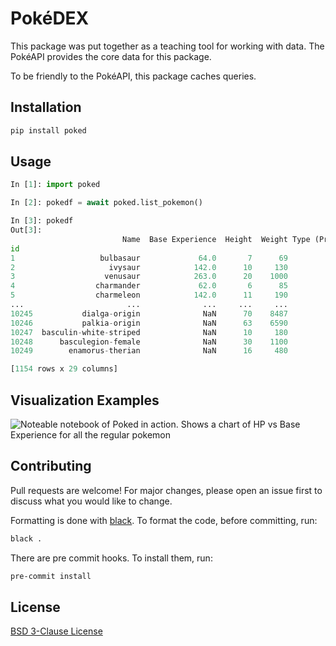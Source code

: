 # PokéDEX

This package was put together as a teaching tool for working with data. The PokéAPI provides the core data for this package.

To be friendly to the PokéAPI, this package caches queries.

## Installation

```bash
pip install poked
```

## Usage

```python
In [1]: import poked

In [2]: pokedf = await poked.list_pokemon()

In [3]: pokedf
Out[3]:
                         Name  Base Experience  Height  Weight Type (Primary) Type (Secondary)   HP  ...   Baby  Mythical  Legendary                      Evolution Chain  Evolution Chain Length   Color      Shape
id                                                                                                   ...
1                   bulbasaur             64.0       7      69          grass           poison   45  ...  False     False      False       [bulbasaur, ivysaur, venusaur]                     3.0   green  quadruped
2                     ivysaur            142.0      10     130          grass           poison   60  ...  False     False      False       [bulbasaur, ivysaur, venusaur]                     3.0   green  quadruped
3                    venusaur            263.0      20    1000          grass           poison   80  ...  False     False      False       [bulbasaur, ivysaur, venusaur]                     3.0   green  quadruped
4                  charmander             62.0       6      85           fire             None   39  ...  False     False      False  [charmander, charmeleon, charizard]                     3.0     red    upright
5                  charmeleon            142.0      11     190           fire             None   58  ...  False     False      False  [charmander, charmeleon, charizard]                     3.0     red    upright
...                       ...              ...     ...     ...            ...              ...  ...  ...    ...       ...        ...                                  ...                     ...     ...        ...
10245           dialga-origin              NaN      70    8487          steel           dragon  100  ...  False     False       True                             [dialga]                     1.0   white  quadruped
10246           palkia-origin              NaN      63    6590          water           dragon   90  ...  False     False       True                             [palkia]                     1.0  purple    upright
10247  basculin-white-striped              NaN      10     180          water             None   70  ...  False     False      False                           [basculin]                     1.0   green       fish
10248      basculegion-female              NaN      30    1100          water            ghost  120  ...  False     False      False                                 None                     NaN   green       fish
10249        enamorus-therian              NaN      16     480          fairy           flying   74  ...  False     False       True                                 None                     NaN    pink       arms

[1154 rows x 29 columns]
```

## Visualization Examples

![Noteable notebook of Poked in action. Shows a chart of HP vs Base Experience for all the regular pokemon](https://user-images.githubusercontent.com/836375/215500425-f475a39c-0cb8-4b38-a883-72f793b67e90.png)

## Contributing

Pull requests are welcome! For major changes, please open an issue first to discuss what you would like to change.

Formatting is done with [black](https://black.readthedocs.io/en/stable/). To format the code, before committing, run:

```bash
black .
```

There are pre commit hooks. To install them, run:

```bash
pre-commit install
```

## License

[BSD 3-Clause License](https://choosealicense.com/licenses/bsd-3-clause/)
